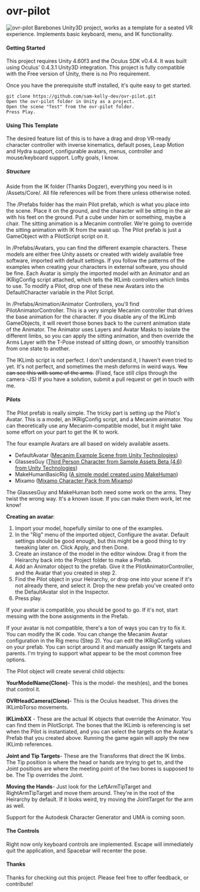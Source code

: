 ovr-pilot
=========

![ovr-pilot](http://i.imgur.com/jp1JYSS.png)
Barebones Unity3D project, works as a template for a seated VR experience. Implements basic keyboard, menu, and IK functionality.

#### Getting Started

This project requires Unity 4.60f3 and the Oculus SDK v0.4.4. It was built using Oculus' 0.4.3.1 Unity3D integration. This project is fully compatible with the Free version of Unity, there is no Pro requirement.

Once you have the prerequisite stuff installed, it's quite easy to get started.

    git clone https://github.com/sam-kelly-dev/ovr-pilot.git
    Open the ovr-pilot folder in Unity as a project.
    Open the scene "Test" from the ovr-pilot folder.
    Press Play.

#### Using This Template

The desired feature list of this is to have a drag and drop VR-ready character controller with inverse kinematics, default poses, Leap Motion and Hydra support, configurable avatars, menus, controller and mouse/keyboard support. Lofty goals, I know.

##### Structure

Aside from the IK folder (Thanks Dogzer), everything you need is in /Assets/Core/. All file references will be from there unless otherwise noted.

The /Prefabs folder has the main Pilot prefab, which is what you place into the scene. Place it on the ground, and the character will be sitting in the air with his feet on the ground. Put a cube under him or something, maybe a chair. The sitting animation is a Mecanim controller. We're going to override the sitting animation with IK from the waist up. The Pilot prefab is just a GameObject with a PilotScript script on it.

In /Prefabs/Avatars, you can find the different example characters. These models are either free Unity assets or created with widely available free software, imported with default settings. If you follow the patterns of the examples when creating your characters in external software, you should be fine. Each Avatar is simply the imported model with an Animator and an IKRigConfig script attached, which tells the IKLimb controllers which limbs to use. To modify a Pilot, drop one of these new Avatars into the DefaultCharacter variable in the Pilot Script.

In /Prefabs/Animation/Animator Controllers, you'll find PilotAnimatorController. This is a very simple Mecanim controller that drives the base animation for the character. If you disable any of the IKLimb GameObjects, it will revert those bones back to the current animation state of the Animator. The Animator uses Layers and Avatar Masks to isolate the different limbs, so you can apply the sitting animation, and then override the Arms Layer with the T-Pose instead of sitting down, or smoothly transition from one state to another.

The IKLimb script is not perfect. I don't understand it, I haven't even tried to yet. It's not perfect, and sometimes the mesh deforms in weird ways. ~~You can see this with some of the arms.~~ (Fixed, face still clips through the camera -JS) If you have a solution, submit a pull request or get in touch with me. 

#### Pilots

The Pilot prefab is really simple. The tricky part is setting up the Pilot's Avatar. This is a model, an IKRigConfig script, and a Mecanim animator. You can theoretically use any Mecanim-compatible model, but it might take some effort on your part to get the IK to work. 

The four example Avatars are all based on widely available assets. 

- DefaultAvatar ([Mecanim Example Scene from Unity Technologies](https://www.assetstore.unity3d.com/en/#!/content/7673))
- GlassesGuy ([Third Person Character from Sample Assets Beta (4.6) from Unity Technologies](https://www.assetstore.unity3d.com/en/#!/content/21064))
- MakeHumanBasicRig ([A simple model created using MakeHuman](http://www.makehuman.org/))
- Mixamo ([Mixamo Character Pack from Mixamo](https://www.assetstore.unity3d.com/en/#!/content/124))

The GlassesGuy and MakeHuman both need some work on the arms. They twist the wrong way. It's a known issue. If you can make them work, let me know!

**Creating an avatar**: 

1. Import your model, hopefully similar to one of the examples.
2. In the "Rig" menu of the imported object, Configure the avatar. Default settings should be good enough, but this might be a good thing to try tweaking later on. Click Apply, and then Done.
3. Create an instance of the model in the editor window. Drag it from the Heirarchy back into the Project folder to make a Prefab.
4. Add an Animator object to the prefab. Give it the PilotAnimatorController, and the Avatar that you created in step 2.
5. Find the Pilot object in your Heirarchy, or drop one into your scene if it's not already there, and select it. Drop the new prefab you've created onto the DefaultAvatar slot in the Inspector.
6. Press play. 

If your avatar is compatible, you should be good to go. If it's not, start messing with the bone assignments in the Prefab. 

If your avatar is not compatible, there's a ton of ways you can try to fix it. You can modify the IK code. You can change the Mecanim Avatar configuration in the Rig menu (Step 2). You can edit the IKRigConfig values on your prefab. You can script around it and manually assign IK targets and parents. I'm trying to support what appear to be the most common free options.

The Pilot object will create several child objects:

**YourModelName(Clone)**- This is the model- the mesh(es), and the bones that control it. 

**OVRHeadCamera(Clone)**- This is the Oculus headset. This drives the IKLimbTorso movements.

**IKLimbXX** - These are the actual IK objects that override the Animator. You can find them in PilotScript. The bones that the IKLimb is referencing is set when the Pilot is instantiated, and you can select the targets on the Avatar's Prefab that you created above. Running the game again will apply the new IKLimb references.

**Joint and Tip Targets**- These are the Transforms that direct the IK limbs. The Tip position is where the head or hands are trying to get to, and the Joint positions are where the meeting point of the two bones is supposed to be. The Tip overrides the Joint.

**Moving the Hands**- Just look for the LeftArmTipTarget and RightArmTipTarget and move them around. They're in the root of the Heirarchy by default. If it looks weird, try moving the JointTarget for the arm as well.

Support for the Autodesk Character Generator and UMA is coming soon.

#### The Controls

Right now only keyboard controls are implemented. Escape will immediately quit the application, and Spacebar will recenter the pose. 

#### Thanks

Thanks for checking out this project. Please feel free to offer feedback, or contribute!

